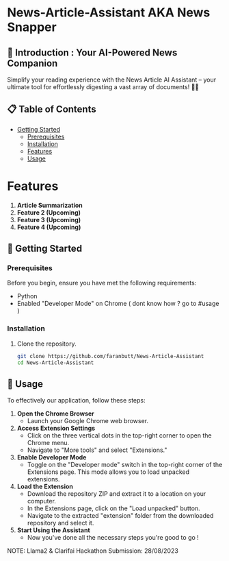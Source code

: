 # News-Article-Assistant AKA News Snapper 
<h2>🚀 Introduction : Your AI-Powered News Companion</h2>
Simplify your reading experience with the News Article AI Assistant – your ultimate tool for effortlessly digesting a vast array of documents! 📰🤖

## 📋 Table of Contents

- [Getting Started](#getting-started)
  - [Prerequisites](#prerequisites)
  - [Installation](#installation)
  - [Features](#features)
  - [Usage](#usage)

# Features
1. **Article Summarization**
2. **Feature 2 (Upcoming)**
3. **Feature 3 (Upcoming)**
4. **Feature 4 (Upcoming)**

## 🚦 Getting Started

### Prerequisites

Before you begin, ensure you have met the following requirements:

- Python 
- Enabled  "Developer Mode" on Chrome ( dont know how ? go to #usage )

### Installation

1. Clone the repository.
   ```sh
   git clone https://github.com/faranbutt/News-Article-Assistant
   cd News-Article-Assistant
## 📖 Usage
To effectively our application, follow these steps:
1. **Open the Chrome Browser**
   - Launch your Google Chrome web browser.
2. **Access Extension Settings**
   - Click on the three vertical dots in the top-right corner to open the Chrome menu.
   - Navigate to "More tools" and select "Extensions."
3. **Enable Developer Mode**
   - Toggle on the "Developer mode" switch in the top-right corner of the Extensions page. This mode allows you to load unpacked extensions.
4. **Load the Extension**
   - Download the repository ZIP and extract it to a location on your computer.
   - In the Extensions page, click on the "Load unpacked" button.
   - Navigate to the extracted "extension" folder from the downloaded repository and select it.
5. **Start Using the Assistant**
   - Now you've done all the necessary steps you're good to go !

NOTE: Llama2 & Clarifai Hackathon Submission: 28/08/2023


